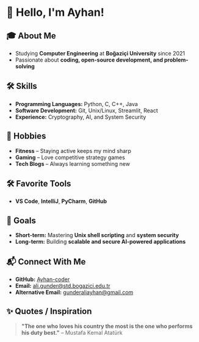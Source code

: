 # 👋 Hello, I'm Ayhan!  

## 🎓 About Me  
- Studying **Computer Engineering** at **Boğaziçi University** since 2021  
- Passionate about **coding, open-source development, and problem-solving**  

## 🛠 Skills  
- **Programming Languages:** Python, C, C++, Java  
- **Software Development:** Git, Unix/Linux, Streamlit, React  
- **Experience:** Cryptography, AI, and System Security  

## 🎯 Hobbies  
- **Fitness** – Staying active keeps my mind sharp  
- **Gaming** – Love competitive strategy games  
- **Tech Blogs** – Always learning something new  

## 🛠 Favorite Tools  
- **VS Code**, **IntelliJ**, **PyCharm**, **GitHub**  

## 🎯 Goals  
- **Short-term:** Mastering **Unix shell scripting** and **system security**  
- **Long-term:** Building **scalable and secure AI-powered applications**  

## 📬 Connect With Me  
- **GitHub:** [Ayhan-coder](https://github.com/Ayhan-coder)  
- **Email:** [ali.gunder@std.bogazici.edu.tr](mailto:ali.gunder@std.bogazici.edu.tr)  
- **Alternative Email:** [gunderaliayhan@gmail.com](mailto:gunderaliayhan@gmail.com)  

## ✨ Quotes / Inspiration  
> **"The one who loves his country the most is the one who performs his duty best."** – Mustafa Kemal Atatürk  


